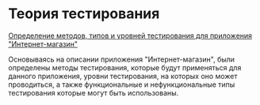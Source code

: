 
# Теория тестирования 

[Определение методов, типов и уровней тестирования для приложения "Интернет-магазин"](https://docs.google.com/spreadsheets/d/1KWTDez9xweNvRTERS_mUl4eEs0c1vACXWuRTJvxhgf8/edit?usp=sharing)

Основываясь на описании приложения "Интернет-магазин", были определены методы тестирования, которые будут применяться для данного приложения, уровни тестирования, на которых оно может проводиться, а также функциональные и нефункциональные типы тестирования которые могут быть использованы.
